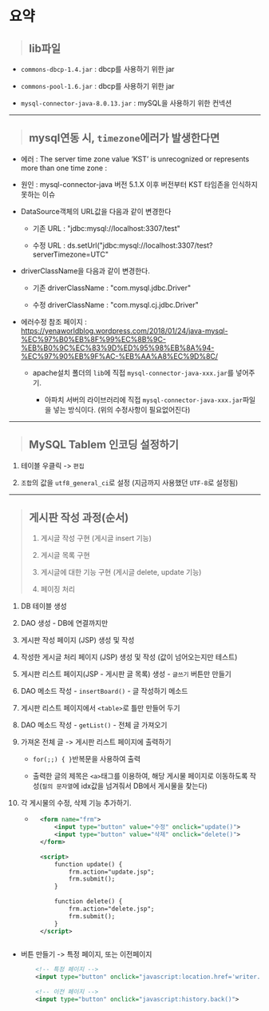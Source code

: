 # 요약

>	## lib파일

*	``commons-dbcp-1.4.jar`` : dbcp를 사용하기 위한 jar

*	``commons-pool-1.6.jar`` : dbcp를 사용하기 위한 jar

*	``mysql-connector-java-8.0.13.jar`` : mySQL을 사용하기 위한 컨넥션

---

>	## mysql연동 시, ``timezone``에러가 발생한다면  

*	에러 : The server time zone value ‘KST’ is unrecognized or represents more than one time zone : 

*	원인 : mysql-connector-java 버전 5.1.X 이후 버전부터 KST 타임존을 인식하지 못하는 이슈

*	DataSource객체의 URL값을 다음과 같이 변경한다 

	* 기존 URL : "jdbc:mysql://localhost:3307/test"
	
	* 수정 URL : ds.setUrl("jdbc:mysql://localhost:3307/test?serverTimezone=UTC"
	
*	driverClassName을 다음과 같이 변경한다.

	* 기존 driverClassName : "com.mysql.jdbc.Driver"
	
	* 수정 driverClassName : "com.mysql.cj.jdbc.Driver"

*	에러수정 참조 페이지 : https://yenaworldblog.wordpress.com/2018/01/24/java-mysql-%EC%97%B0%EB%8F%99%EC%8B%9C-%EB%B0%9C%EC%83%9D%ED%95%98%EB%8A%94-%EC%97%90%EB%9F%AC-%EB%AA%A8%EC%9D%8C/

	* apache설치 폴더의 ``lib``에 직접 ``mysql-connector-java-xxx.jar``를 넣어주기.
	
		* 아파치 서버의 라이브러리에 직접 ``mysql-connector-java-xxx.jar``파일을 넣는 방식이다. (위의 수정사항이 필요없어진다)
		
---

>	## MySQL Tablem 인코딩 설정하기

1.	테이블 우클릭 -> ``편집``

1.	``조합``의 값을 ``utf8_general_ci``로 설정 (지금까지 사용했던 ``UTF-8``로 설정됨)

---

>	## 게시판 작성 과정(순서)
>
>	1. 게시글 작성 구현 (게시글 insert 기능)
>
>	1. 게시글 목록 구현
>
>	1. 게시글에 대한 기능 구현 (게시글 delete, update 기능)
>
>	1. 페이징 처리

1.	DB 테이블 생성

1.	DAO 생성 - DB에 연결까지만

1.	게시판 작성 페이지 (JSP) 생성 및 작성

1.	작성한 게시글 처리 페이지 (JSP) 생성 및 작성 (값이 넘어오는지만 테스트)

1.	게시판 리스트 페이지(JSP - 게시판 글 목록) 생성 - ``글쓰기`` 버튼만 만들기

1.	DAO 메소드 작성 - ``insertBoard()`` - 글 작성하기 메소드

1.	게시판 리스트 페이지에서 ``<table>``로 틀만 만들어 두기

1.	DAO 메소드 작성 - ``getList()`` - 전체 글 가져오기

1.	가져온 전체 글 -> 게시판 리스트 페이지에 출력하기

	* ``for(;;) { }``반복문을 사용하여 출력
	
	* 출력한 글의 제목은 ``<a>``태그를 이용하여, 해당 게시물 페이지로 이동하도록 작성(``질의 문자열``에 idx값을 넘겨줘서 DB에서 게시물을 찾는다)
	
1.	각 게시물의 수정, 삭제 기능 추가하기.

	* ```xml
		<form name="frm">
			<input type="button" value="수정" onclick="update()">
			<input type="button" value="삭제" onclick="delete()">
		</form>
		
		<script>
			function update() {
				frm.action="update.jsp";
				frm.submit();
			}
			
			function delete() {
				frm.action="delete.jsp";
				frm.submit();
			}
		</script>
	```
	
*	버튼 만들기 -> 특정 페이지, 또는 이전페이지

	```xml
		<!-- 특정 페이지 -->
		<input type="button" onclick="javascript:location.href='writer.jsp'">
		
		<!-- 이전 페이지 -->
		<input type="button" onclick="javascript:history.back()">
	```